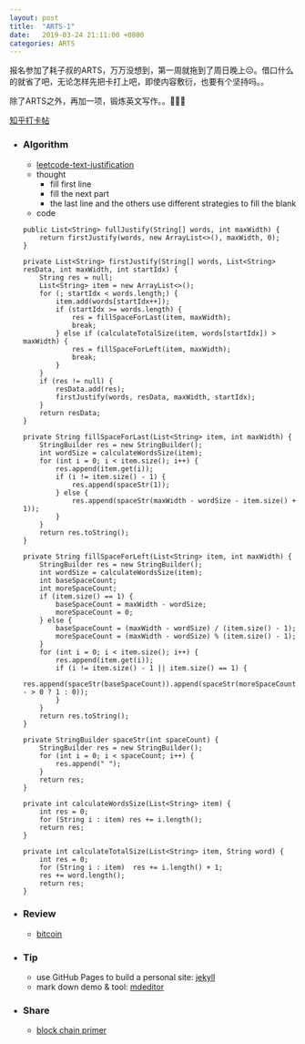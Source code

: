 ```yaml
---
layout: post
title:  "ARTS-1"
date:   2019-03-24 21:11:00 +0800
categories: ARTS
---
```

报名参加了耗子叔的ARTS，万万没想到，第一周就拖到了周日晚上😔。借口什么的就省了吧，无论怎样先把卡打上吧，即使内容敷衍，也要有个坚持吗。。

除了ARTS之外，再加一项，锻炼英文写作。。💪💪💪

[知乎打卡帖](https://www.zhihu.com/question/301150832/answer/631384763)

* ### Algorithm
    * [leetcode-text-justification](https://leetcode.com/submissions/detail/217223473/)
    * thought 
        * fill first line
        * fill the next part
        * the last line and the others use different strategies to fill the blank
    * code
    
    ```
    public List<String> fullJustify(String[] words, int maxWidth) {
        return firstJustify(words, new ArrayList<>(), maxWidth, 0);
    }

    private List<String> firstJustify(String[] words, List<String> resData, int maxWidth, int startIdx) {
        String res = null;
        List<String> item = new ArrayList<>();
        for (; startIdx < words.length;) {
            item.add(words[startIdx++]);
            if (startIdx >= words.length) {
                res = fillSpaceForLast(item, maxWidth);
                break;
            } else if (calculateTotalSize(item, words[startIdx]) > maxWidth) {
                res = fillSpaceForLeft(item, maxWidth);
                break;
            }
        }
        if (res != null) {
            resData.add(res);
            firstJustify(words, resData, maxWidth, startIdx);
        }
        return resData;
    }

    private String fillSpaceForLast(List<String> item, int maxWidth) {
        StringBuilder res = new StringBuilder();
        int wordSize = calculateWordsSize(item);
        for (int i = 0; i < item.size(); i++) {
            res.append(item.get(i));
            if (i != item.size() - 1) {
                res.append(spaceStr(1));
            } else {
                res.append(spaceStr(maxWidth - wordSize - item.size() + 1));
            }
        }
        return res.toString();
    }

    private String fillSpaceForLeft(List<String> item, int maxWidth) {
        StringBuilder res = new StringBuilder();
        int wordSize = calculateWordsSize(item);
        int baseSpaceCount;
        int moreSpaceCount;
        if (item.size() == 1) {
            baseSpaceCount = maxWidth - wordSize;
            moreSpaceCount = 0;
        } else {
            baseSpaceCount = (maxWidth - wordSize) / (item.size() - 1);
            moreSpaceCount = (maxWidth - wordSize) % (item.size() - 1);
        }
        for (int i = 0; i < item.size(); i++) {
            res.append(item.get(i));
            if (i != item.size() - 1 || item.size() == 1) {
                res.append(spaceStr(baseSpaceCount)).append(spaceStr(moreSpaceCount-- > 0 ? 1 : 0));
            }
        }
        return res.toString();
    }

    private StringBuilder spaceStr(int spaceCount) {
        StringBuilder res = new StringBuilder();
        for (int i = 0; i < spaceCount; i++) {
            res.append(" ");
        }
        return res;
    }

    private int calculateWordsSize(List<String> item) {
        int res = 0;
        for (String i : item) res += i.length();
        return res;
    }

    private int calculateTotalSize(List<String> item, String word) {
        int res = 0;
        for (String i : item)  res += i.length() + 1;
        res += word.length();
        return res;
    }   
    
    ``` 
* ### Review
    * [bitcoin](https://bitcoin.org/bitcoin.pdf)
* ### Tip
    * use GitHub Pages to build a personal site: [jekyll](https://help.github.com/en/articles/setting-up-your-github-pages-site-locally-with-jekyll)
    * mark down demo & tool: [mdeditor](https://www.zybuluo.com/mdeditor)
* ### Share
    * [block chain primer](http://www.ruanyifeng.com/blog/2017/12/blockchain-tutorial.html) 
